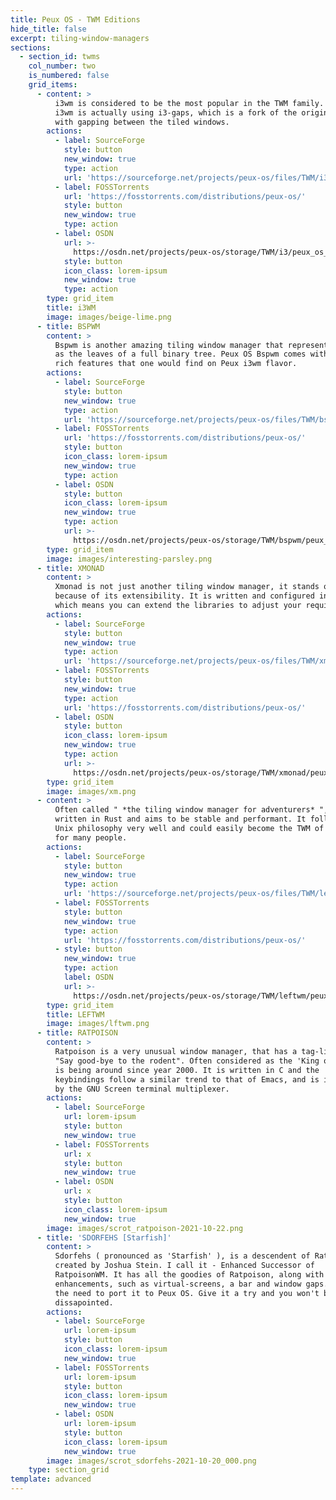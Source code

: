 ```yaml
---
title: Peux OS - TWM Editions
hide_title: false
excerpt: tiling-window-managers
sections:
  - section_id: twms
    col_number: two
    is_numbered: false
    grid_items:
      - content: >
          i3wm is considered to be the most popular in the TWM family. Peux OS
          i3wm is actually using i3-gaps, which is a fork of the original i3wm
          with gapping between the tiled windows.
        actions:
          - label: SourceForge
            style: button
            new_window: true
            type: action
            url: 'https://sourceforge.net/projects/peux-os/files/TWM/i3wm/'
          - label: FOSSTorrents
            url: 'https://fosstorrents.com/distributions/peux-os/'
            style: button
            new_window: true
            type: action
          - label: OSDN
            url: >-
              https://osdn.net/projects/peux-os/storage/TWM/i3/peux_os_i3wm-stable_21.05-x86_64.iso
            style: button
            icon_class: lorem-ipsum
            new_window: true
            type: action
        type: grid_item
        title: i3WM
        image: images/beige-lime.png
      - title: BSPWM
        content: >
          Bspwm is another amazing tiling window manager that represents windows
          as the leaves of a full binary tree. Peux OS Bspwm comes with similar
          rich features that one would find on Peux i3wm flavor.
        actions:
          - label: SourceForge
            style: button
            new_window: true
            type: action
            url: 'https://sourceforge.net/projects/peux-os/files/TWM/bspwm/'
          - label: FOSSTorrents
            url: 'https://fosstorrents.com/distributions/peux-os/'
            style: button
            icon_class: lorem-ipsum
            new_window: true
            type: action
          - label: OSDN
            style: button
            icon_class: lorem-ipsum
            new_window: true
            type: action
            url: >-
              https://osdn.net/projects/peux-os/storage/TWM/bspwm/peux_os_bspwm-stable_21.05-x86_64.iso
        type: grid_item
        image: images/interesting-parsley.png
      - title: XMONAD
        content: >
          Xmonad is not just another tiling window manager, it stands out
          because of its extensibility. It is written and configured in Haskell
          which means you can extend the libraries to adjust your requirements. 
        actions:
          - label: SourceForge
            style: button
            new_window: true
            type: action
            url: 'https://sourceforge.net/projects/peux-os/files/TWM/xmonad/'
          - label: FOSSTorrents
            style: button
            new_window: true
            type: action
            url: 'https://fosstorrents.com/distributions/peux-os/'
          - label: OSDN
            style: button
            icon_class: lorem-ipsum
            new_window: true
            type: action
            url: >-
              https://osdn.net/projects/peux-os/storage/TWM/xmonad/peux_os_xmonad-stable_21.05-x86_64.iso
        type: grid_item
        image: images/xm.png
      - content: >
          Often called " *the tiling window manager for adventurers* ", is
          written in Rust and aims to be stable and performant. It follows the
          Unix philosophy very well and could easily become the TWM of choice
          for many people.
        actions:
          - label: SourceForge
            style: button
            new_window: true
            type: action
            url: 'https://sourceforge.net/projects/peux-os/files/TWM/leftwm/'
          - label: FOSSTorrents
            style: button
            new_window: true
            type: action
            url: 'https://fosstorrents.com/distributions/peux-os/'
          - style: button
            new_window: true
            type: action
            label: OSDN
            url: >-
              https://osdn.net/projects/peux-os/storage/TWM/leftwm/peux_os_leftwm-stable_21.05-x86_64.iso
        type: grid_item
        title: LEFTWM
        image: images/lftwm.png
      - title: RATPOISON
        content: >
          Ratpoison is a very unusual window manager, that has a tag-line of
          "Say good-bye to the rodent". Often considered as the 'King of WMs',
          is being around since year 2000. It is written in C and the
          keybindings follow a similar trend to that of Emacs, and is inspired
          by the GNU Screen terminal multiplexer.
        actions:
          - label: SourceForge
            url: lorem-ipsum
            style: button
            new_window: true
          - label: FOSSTorrents
            url: x
            style: button
            new_window: true
          - label: OSDN
            url: x
            style: button
            icon_class: lorem-ipsum
            new_window: true
        image: images/scrot_ratpoison-2021-10-22.png
      - title: 'SDORFEHS [Starfish]'
        content: >
          Sdorfehs ( pronounced as 'Starfish' ), is a descendent of RatpoisonWM,
          created by Joshua Stein. I call it - Enhanced Successor of
          RatpoisonWM. It has all the goodies of Ratpoison, along with some
          enhancements, such as virtual-screens, a bar and window gaps. I felt
          the need to port it to Peux OS. Give it a try and you won't be
          dissapointed.
        actions:
          - label: SourceForge
            url: lorem-ipsum
            style: button
            icon_class: lorem-ipsum
            new_window: true
          - label: FOSSTorrents
            url: lorem-ipsum
            style: button
            icon_class: lorem-ipsum
            new_window: true
          - label: OSDN
            url: lorem-ipsum
            style: button
            icon_class: lorem-ipsum
            new_window: true
        image: images/scrot_sdorfehs-2021-10-20_000.png
    type: section_grid
template: advanced
---
```

